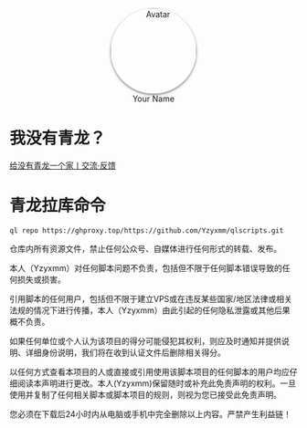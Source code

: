<p align="center">
  <img src="http://loooo.fun/Yzyxmm.png" alt="Avatar" width="150" height="150" style="border-radius: 50%; box-shadow: 0 2px 4px rgba(0, 0, 0, 0.5);">
  <br>
  Your Name
</p>



# 我没有青龙？

[给没有青龙一个家丨交流·反馈](http://qm.qq.com/cgi-bin/qm/qr?_wv=1027&k=4r4zB6XvJiBUbqC7LuncekWQFtdN_9iU&authKey=JFqJz2J0%2Fyhb1a98pLGHdAwG%2Bzeo3hsjum9iRivQKSNHptGr5KqQZwRCYhp%2BY1PR&noverify=0&group_code=913193784)

# 青龙拉库命令
``````
ql repo https://ghproxy.top/https://github.com/Yzyxmm/qlscripts.git
``````
仓库内所有资源文件，禁止任何公众号、自媒体进行任何形式的转载、发布。

本人（Yzyxmm）对任何脚本问题不负责，包括但不限于任何脚本错误导致的任何损失或损害。

引用脚本的任何用户，包括但不限于建立VPS或在违反某些国家/地区法律或相关法规的情况下进行传播，本人（Yzyxmm）由此引起的任何隐私泄露或其他后果概不负责。

如果任何单位或个人认为该项目的得分可能侵犯其权利，则应及时通知并提供说明、详细身份说明，我们将在收到认证文件后删除相关得分。

以任何方式查看本项目的人或直接或引用使用该脚本项目的任何脚本的用户均应仔细阅读本声明进行更改。本人(Yzyxmm)保留随时或补充此免责声明的权利。一旦使用并复制了任何相关脚本或脚本项目的规则，则视为您已接受此免责声明。

您必须在下载后24小时内从电脑或手机中完全删除以上内容。严禁产生利益链！

